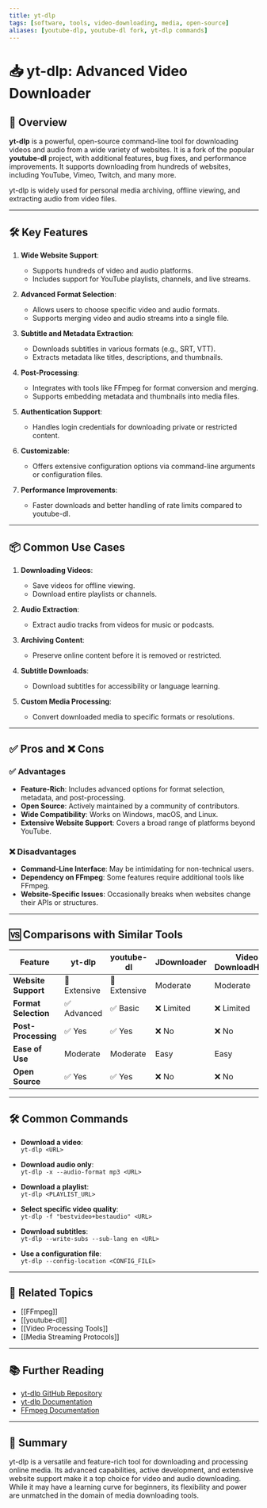 ```yaml
---
title: yt-dlp
tags: [software, tools, video-downloading, media, open-source]
aliases: [youtube-dlp, youtube-dl fork, yt-dlp commands]
---
```


# 📥 yt-dlp: Advanced Video Downloader

## 🧭 Overview

**yt-dlp** is a powerful, open-source command-line tool for downloading videos and audio from a wide variety of websites. It is a fork of the popular **youtube-dl** project, with additional features, bug fixes, and performance improvements. It supports downloading from hundreds of websites, including YouTube, Vimeo, Twitch, and many more.

yt-dlp is widely used for personal media archiving, offline viewing, and extracting audio from video files.

---

## 🛠️ Key Features

1. **Wide Website Support**:
   - Supports hundreds of video and audio platforms.
   - Includes support for YouTube playlists, channels, and live streams.

2. **Advanced Format Selection**:
   - Allows users to choose specific video and audio formats.
   - Supports merging video and audio streams into a single file.

3. **Subtitle and Metadata Extraction**:
   - Downloads subtitles in various formats (e.g., SRT, VTT).
   - Extracts metadata like titles, descriptions, and thumbnails.

4. **Post-Processing**:
   - Integrates with tools like FFmpeg for format conversion and merging.
   - Supports embedding metadata and thumbnails into media files.

5. **Authentication Support**:
   - Handles login credentials for downloading private or restricted content.

6. **Customizable**:
   - Offers extensive configuration options via command-line arguments or configuration files.

7. **Performance Improvements**:
   - Faster downloads and better handling of rate limits compared to youtube-dl.

---

## 📦 Common Use Cases

1. **Downloading Videos**:
   - Save videos for offline viewing.
   - Download entire playlists or channels.

2. **Audio Extraction**:
   - Extract audio tracks from videos for music or podcasts.

3. **Archiving Content**:
   - Preserve online content before it is removed or restricted.

4. **Subtitle Downloads**:
   - Download subtitles for accessibility or language learning.

5. **Custom Media Processing**:
   - Convert downloaded media to specific formats or resolutions.

---

## ✅ Pros and ❌ Cons

### ✅ Advantages
- **Feature-Rich**: Includes advanced options for format selection, metadata, and post-processing.
- **Open Source**: Actively maintained by a community of contributors.
- **Wide Compatibility**: Works on Windows, macOS, and Linux.
- **Extensive Website Support**: Covers a broad range of platforms beyond YouTube.

### ❌ Disadvantages
- **Command-Line Interface**: May be intimidating for non-technical users.
- **Dependency on FFmpeg**: Some features require additional tools like FFmpeg.
- **Website-Specific Issues**: Occasionally breaks when websites change their APIs or structures.

---

## 🆚 Comparisons with Similar Tools

| Feature                | yt-dlp            | youtube-dl        | JDownloader       | Video DownloadHelper |
|------------------------|-------------------|-------------------|-------------------|-----------------------|
| **Website Support**    | 🌟 Extensive      | 🌟 Extensive      | Moderate          | Moderate             |
| **Format Selection**   | ✅ Advanced       | ✅ Basic          | ❌ Limited        | ❌ Limited           |
| **Post-Processing**    | ✅ Yes            | ✅ Yes            | ❌ No             | ❌ No                |
| **Ease of Use**        | Moderate          | Moderate          | Easy              | Easy                 |
| **Open Source**        | ✅ Yes            | ✅ Yes            | ❌ No             | ❌ No                |

---

## 🛠️ Common Commands

- **Download a video**:  
  `yt-dlp <URL>`

- **Download audio only**:  
  `yt-dlp -x --audio-format mp3 <URL>`

- **Download a playlist**:  
  `yt-dlp <PLAYLIST_URL>`

- **Select specific video quality**:  
  `yt-dlp -f "bestvideo+bestaudio" <URL>`

- **Download subtitles**:  
  `yt-dlp --write-subs --sub-lang en <URL>`

- **Use a configuration file**:  
  `yt-dlp --config-location <CONFIG_FILE>`

---

## 🔗 Related Topics

- [[FFmpeg]]
- [[youtube-dl]]
- [[Video Processing Tools]]
- [[Media Streaming Protocols]]

---

## 📚 Further Reading

- [yt-dlp GitHub Repository](https://github.com/yt-dlp/yt-dlp)
- [yt-dlp Documentation](https://github.com/yt-dlp/yt-dlp#readme)
- [FFmpeg Documentation](https://ffmpeg.org/documentation.html)

---

## 🧠 Summary

yt-dlp is a versatile and feature-rich tool for downloading and processing online media. Its advanced capabilities, active development, and extensive website support make it a top choice for video and audio downloading. While it may have a learning curve for beginners, its flexibility and power are unmatched in the domain of media downloading tools.
